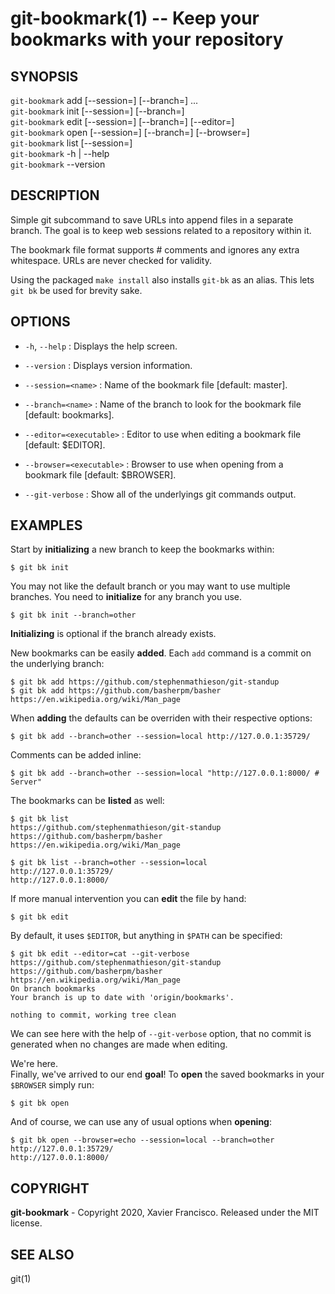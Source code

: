 git-bookmark(1) -- Keep your bookmarks with your repository
=============================================

## SYNOPSIS

`git-bookmark` add  [--session=<name>] [--branch=<name>] <url>...  
`git-bookmark` init [--session=<name>] [--branch=<name>]  
`git-bookmark` edit [--session=<name>] [--branch=<name>] [--editor=<executable>]  
`git-bookmark` open [--session=<name>] [--branch=<name>] [--browser=<executable>]  
`git-bookmark` list [--session=<name>]  
`git-bookmark` -h | --help  
`git-bookmark` --version  

## DESCRIPTION

Simple git subcommand to save URLs into append files in a separate branch. The goal is to keep web sessions related to a repository within it.

The bookmark file format supports # comments and ignores any extra whitespace. URLs are never checked for validity.

Using the packaged `make install` also installs `git-bk` as an alias. This lets `git bk` be used for brevity sake.

## OPTIONS

 * `-h`, `--help` :
   Displays the help screen.

 * `--version` : 
   Displays version information.

 * `--session=<name>` : 
   Name of the bookmark file [default: master].

 * `--branch=<name>` : 
   Name of the branch to look for the bookmark file [default: bookmarks].

 * `--editor=<executable>` : 
   Editor to use when editing a bookmark file [default: $EDITOR].

 * `--browser=<executable>` : 
   Browser to use when opening from a bookmark file [default: $BROWSER].

 * `--git-verbose` : 
   Show all of the underlyings git commands output.

## EXAMPLES

Start by **initializing** a new branch to keep the bookmarks within:

    $ git bk init

You may not like the default branch or you may want to use multiple branches. You need to **initialize** for any branch you use.

    $ git bk init --branch=other

**Initializing** is optional if the branch already exists.

New bookmarks can be easily **added**. Each `add` command is a commit on the underlying branch:

    $ git bk add https://github.com/stephenmathieson/git-standup
    $ git bk add https://github.com/basherpm/basher https://en.wikipedia.org/wiki/Man_page

When **adding** the defaults can be overriden with their respective options:

    $ git bk add --branch=other --session=local http://127.0.0.1:35729/

Comments can be added inline:

    $ git bk add --branch=other --session=local "http://127.0.0.1:8000/ # Server"


The bookmarks can be **listed** as well: 

    $ git bk list
    https://github.com/stephenmathieson/git-standup
    https://github.com/basherpm/basher
    https://en.wikipedia.org/wiki/Man_page

    $ git bk list --branch=other --session=local 
    http://127.0.0.1:35729/
    http://127.0.0.1:8000/


If more manual intervention you can **edit** the file by hand: 

    $ git bk edit

By default, it uses `$EDITOR`, but anything in `$PATH` can be specified: 

    $ git bk edit --editor=cat --git-verbose
    https://github.com/stephenmathieson/git-standup
    https://github.com/basherpm/basher
    https://en.wikipedia.org/wiki/Man_page
    On branch bookmarks
    Your branch is up to date with 'origin/bookmarks'.

    nothing to commit, working tree clean

We can see here with the help of `--git-verbose` option, that no commit is generated when no changes are made when editing.

We're here.  
Finally, we've arrived to our end **goal**! To **open** the saved bookmarks in your `$BROWSER` simply run:

    $ git bk open 

And of course, we can use any of usual options when **opening**:

    $ git bk open --browser=echo --session=local --branch=other
    http://127.0.0.1:35729/
    http://127.0.0.1:8000/


## COPYRIGHT

**git-bookmark** - Copyright 2020, Xavier Francisco.
Released under the MIT license.

## SEE ALSO

git(1)
